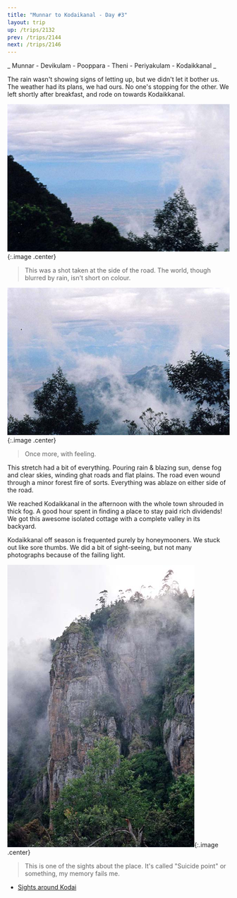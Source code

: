 ```yaml
---
title: "Munnar to Kodaikanal - Day #3"
layout: trip
up: /trips/2132
prev: /trips/2144
next: /trips/2146
---
```


_     Munnar - Devikulam - Pooppara - Theni - Periyakulam - Kodaikkanal _

 The rain wasn't showing signs of letting up, but we didn't let it bother us. The weather had its plans, we had ours. No one's stopping for the other. We left shortly after breakfast, and rode on towards Kodaikkanal.

 ![Fog Shot 1](/images/trips/munnar/27050001.jpg 'Fog Shot 1'){:.image .center}

 > This was a shot taken at the side of the road. The world, though blurred by rain, isn't short on colour.  

 ![Fog Shot 2](/images/trips/munnar/27050002.jpg 'Fog Shot 2'){:.image .center}

 > Once more, with feeling.

 This stretch had a bit of everything. Pouring rain &amp; blazing sun, dense fog and clear skies, winding ghat roads and flat plains.  The road even wound through a minor forest fire of sorts. Everything was ablaze on either side of the road.

 We reached Kodaikkanal in the afternoon with the whole town shrouded in thick fog. A good hour spent in finding a place to stay paid rich dividends!  We got this awesome isolated cottage with a complete valley in its backyard.

 Kodaikkanal off season is frequented purely by honeymooners. We stuck out like sore thumbs. We did a bit of sight-seeing, but not many photographs because of the failing light.

![Fog Shot 3](/images/trips/munnar/27050003.jpg 'Fog Shot 3'){:.image .center}

 > This is one of the sights about the place. It's called &quot;Suicide point&quot; or something, my memory fails me.


* [Sights around Kodai](/trips/2146)
